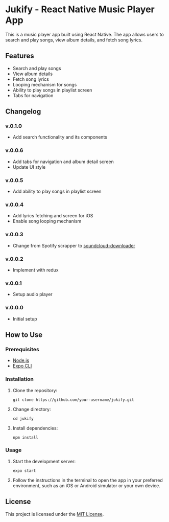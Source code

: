 # Jukify - React Native Music Player App

This is a music player app built using React Native. The app allows users to search and play songs, view album details, and fetch song lyrics.

## Features

- Search and play songs
- View album details
- Fetch song lyrics
- Looping mechanism for songs
- Ability to play songs in playlist screen
- Tabs for navigation

## Changelog

### v.0.1.0

- Add search functionality and its components

### v.0.0.6

- Add tabs for navigation and album detail screen
- Update UI style

### v.0.0.5

- Add ability to play songs in playlist screen

### v.0.0.4

- Add lyrics fetching and screen for iOS
- Enable song looping mechanism

### v.0.0.3

- Change from Spotify scrapper to [soundcloud-downloader](https://rapidapi.com/TTKTrungKien/api/soundcloud-downloader4/)

### v.0.0.2

- Implement with redux

### v.0.0.1

- Setup audio player

### v.0.0.0

- Initial setup

## How to Use

### Prerequisites

- [Node.js](https://nodejs.org/en/)
- [Expo CLI](https://docs.expo.dev/get-started/installation/)

### Installation

1. Clone the repository:

   ```
   git clone https://github.com/your-username/jukify.git
   ```

2. Change directory:

   ```
   cd jukify
   ```

3. Install dependencies:

   ```
   npm install
   ```

### Usage

1. Start the development server:

   ```
   expo start
   ```

2. Follow the instructions in the terminal to open the app in your preferred environment, such as an iOS or Android simulator or your own device.

## License

This project is licensed under the [MIT License](https://github.com/your-username/jukify/blob/main/LICENSE).
